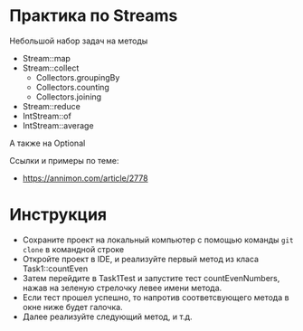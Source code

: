 # Практика по Streams

Небольшой набор задач на методы
 - Stream::map
 - Stream::collect
    - Collectors.groupingBy
    - Collectors.counting
    - Collectors.joining
 - Stream::reduce
 - IntStream::of
 - IntStream::average
 
А также на Optional

Ссылки и примеры по теме:
 - https://annimon.com/article/2778
 
# Инструкция

- Сохраните проект на локальный компьютер с помощью команды `git clone` в командной строке
- Откройте проект в IDE, и реализуйте первый метод из класа Task1::countEven
- Затем перейдите в Task1Test и запустите тест countEvenNumbers, нажав на зеленую стрелочку левее имени метода.
- Если тест прошел успешно, то напротив соответсвующего метода в окне ниже будет галочка.
- Далее реализуйте следующий метод, и т.д.

